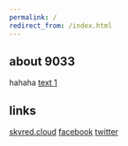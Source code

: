 ```yaml
---
permalink: /
redirect_from: /index.html
---
```


## about 9033

hahaha
[text 1](text/0.md)

## links
[skyred.cloud](http://skyred.cloud)
[facebook](https://facebook.com/jk423)
[twitter](https://twitter.com/jk423)
